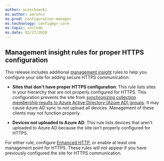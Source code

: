 ```yaml
---
author: aczechowski
ms.author: aaroncz
ms.prod: configuration-manager
ms.technology: configmgr-core
ms.topic: include
ms.date: 02/27/2020
---
```


## <a name="bkmk_insight"></a> Management insight rules for proper HTTPS configuration

<!--6268489-->

This release includes additional [management insight](/configmgr/core/servers/manage/management-insights) rules to help you configure your site for adding secure HTTPS communication:

- **Sites that don't have proper HTTPS configuration**: This rule lists sites in your hierarchy that are not properly configured for HTTPS. This configuration prevents the site from [synchronizing collection membership results to Azure Active Directory (Azure AD) groups](/configmgr/core/clients/manage/collections/create-collections#bkmk_aadcollsync). It may cause Azure AD sync to not upload all devices. Management of these clients may not function properly.

- **Devices not uploaded to Azure AD**: This rule lists devices that aren't uploaded to Azure AD because the site isn't properly configured for HTTPS.

For either rule, configure [Enhanced HTTP](/configmgr/core/plan-design/hierarchy/enhanced-http), or enable at least one management point for HTTPS. These rules will not appear if you have previously configured the site for HTTPS communication.

